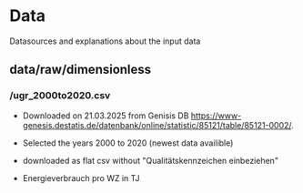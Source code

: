 # Data
Datasources and explanations about the input data

## data/raw/dimensionless

### /ugr_2000to2020.csv
- Downloaded on 21.03.2025 from Genisis DB https://www-genesis.destatis.de/datenbank/online/statistic/85121/table/85121-0002/.
- Selected the years 2000 to 2020 (newest data availible)
- downloaded as flat csv without "Qualitätskennzeichen einbeziehen"

- Energieverbrauch pro WZ in TJ